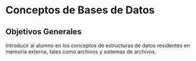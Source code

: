 <h1>Conceptos de Bases de Datos</h1>
<h2>Objetivos Generales</h2>
<p>Introducir al alumno en los conceptos de estructuras de datos residentes en memoria externa, tales como
archivos y sistemas de archivos.</p>